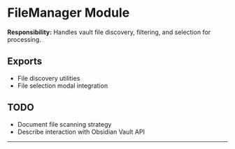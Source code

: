 # FileManager Module

**Responsibility:** Handles vault file discovery, filtering, and selection for processing.

## Exports

- File discovery utilities
- File selection modal integration

## TODO

- Document file scanning strategy
- Describe interaction with Obsidian Vault API

---
